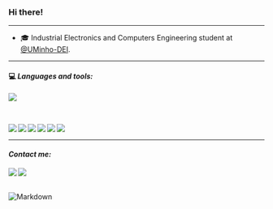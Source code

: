  ### Hi there!  
 ---

- 🎓 Industrial Electronics and Computers Engineering student at [@UMinho-DEI](https://www.dei.uminho.pt/).

---
#### 💻<em> **Languages and tools:** </em>

<p align="left">
    <img src="https://skillicons.dev/icons?i=c,cpp,html,css,js,nodejs,vscode,latex" />
</p>

<br>
<p>
    <img align="left" alt=" " width="px" src="https://img.shields.io/badge/OS-Linux-0b5394?logo=linux&logoColor=white"/>
    <img align="left" alt=" " width="px" src="https://img.shields.io/badge/OS-Windows-0b5394?logo=windows 10&logoColor=white"/>
    <img align="left" alt=" " width="px" src="https://img.shields.io/badge/μController-8051-dc4141?&logoColor=white"/>
    <img align="left" alt=" " width="px" src="https://img.shields.io/badge/μController-Arduino-dc4141?logo=Arduino&logoColor=white"/>
    <img align="left" alt=" " width="px" src="https://img.shields.io/badge/μController-STM32-dc4141?logo=stmicroelectronics&logoColor=white"/>
    <img align="left" alt=" " width="px" src="https://img.shields.io/badge/μController-Raspberry Pi-dc4141?logo=Raspberry Pi&logoColor=white"/>
</p>
<br>

---
#### <em> **Contact me:** </em>

<a href="mailto:jhoferreira02@gmail.com">
  <img align="left" src="https://img.shields.io/badge/Gmail-D14836?style=for-the-badge&logo=gmail&logoColor=white"/>
</a>

<a href="https://www.linkedin.com/in/jo%C3%A3o-ferreira-8baa01285/">
  <img align="left" src="https://img.shields.io/badge/Linkedin-0b5394?style=for-the-badge&logo=linkedin&logoColor=white"/>
</a>

<br> <br>

<img align="left" alt="Markdown" width="px" src="https://img.shields.io/badge/Made%20with-Markdown-1f425f.svg"/> 

<!---
JFUcayal/JFUcayal is a ✨ special ✨ repository because its `README.md` (this file) appears on your GitHub profile.
You can click the Preview link to take a look at your changes.
--->
